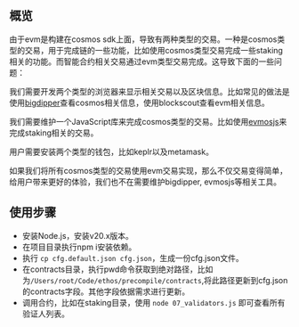 ## 概览

由于evm是构建在cosmos sdk上面，导致有两种类型的交易。一种是cosmos类型的交易，用于完成链的一些功能，比如使用cosmos类型交易完成一些staking相关的功能。而智能合约相关交易通过evm类型交易完成。这导致下面的一些问题：

我们需要开发两个类型的浏览器来显示相关交易以及区块信息。比如常见的做法是使用[bigdipper](https://testnet.bigdipper.live/evmos)查看cosmos相关信息，使用blockscout查看evm相关信息。

我们需要维护一个JavaScript库来完成cosmos类型的交易。比如使用[evmosjs](http://github.com/evmos/evmosjs)来完成staking相关的交易。

用户需要安装两个类型的钱包，比如keplr以及metamask。

如果我们将所有cosmos类型的交易使用evm交易实现，那么不仅交易变得简单，给用户带来更好的体验，我们也不在需要维护bigdipper, evmosjs等相关工具。

## 使用步骤
* 安装Node.js，安装v20.x版本。
* 在项目目录执行npm i安装依赖。
* 执行 `cp cfg.default.json cfg.json`，生成一份cfg.json文件。
* 在contracts目录，执行pwd命令获取到绝对路径，比如为`/Users/root/Code/ethos/precompile/contracts`,将此路径更新到cfg.json的contracts字段。其他字段依据需求进行更新。
* 调用合约，比如在staking目录，使用 `node 07_validators.js` 即可查看所有验证人列表。